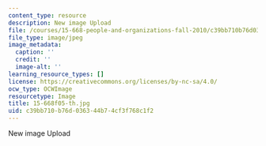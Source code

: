 ```yaml
---
content_type: resource
description: New image Upload
file: /courses/15-668-people-and-organizations-fall-2010/c39bb710b76d036344b74cf3f768c1f2_15-668f05-th.jpg
file_type: image/jpeg
image_metadata:
  caption: ''
  credit: ''
  image-alt: ''
learning_resource_types: []
license: https://creativecommons.org/licenses/by-nc-sa/4.0/
ocw_type: OCWImage
resourcetype: Image
title: 15-668f05-th.jpg
uid: c39bb710-b76d-0363-44b7-4cf3f768c1f2
---
```

New image Upload